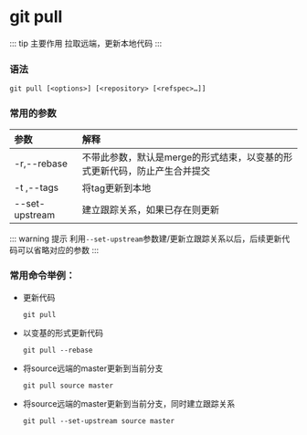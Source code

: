 # git pull

::: tip 主要作用
拉取远端，更新本地代码
:::

### 语法

```git
git pull [<options>] [<repository> [<refspec>…​]]
```

### 常用的参数

| 参数             | 解释                                      |
|:-------------- |:--------------------------------------- |
| -r,--rebase    | 不带此参数，默认是merge的形式结束，以变基的形式更新代码，防止产生合并提交 |
| -t ,--tags     | 将tag更新到本地                               |
| --set-upstream | 建立跟踪关系，如果已存在则更新                         |

::: warning 提示
利用`--set-upstream`参数建/更新立跟踪关系以后，后续更新代码可以省略对应的参数
:::

### 常用命令举例：

- 更新代码
  
  ```git
  git pull
  ```

- 以变基的形式更新代码
  
  ```git
  git pull --rebase
  ```

- 将source远端的master更新到当前分支
  
  ```git
  git pull source master
  ```

- 将source远端的master更新到当前分支，同时建立跟踪关系
  
  ```git
  git pull --set-upstream source master  
  ```
